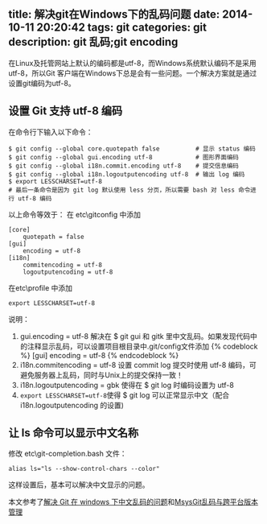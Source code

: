 title: 解决git在Windows下的乱码问题 
date: 2014-10-11 20:20:42
tags: git
categories: git
description: git 乱码;git encoding 
---

在Linux及托管网站上默认的编码都是utf-8，而Windows系统默认编码不是采用utf-8，所以Git 客户端在Windows下总是会有一些问题。一个解决方案就是通过设置git编码为utf-8。

<!-- more -->

## 设置 Git 支持 utf-8 编码

在命令行下输入以下命令：

```
$ git config --global core.quotepath false          # 显示 status 编码
$ git config --global gui.encoding utf-8            # 图形界面编码
$ git config --global i18n.commit.encoding utf-8    # 提交信息编码
$ git config --global i18n.logoutputencoding utf-8  # 输出 log 编码
$ export LESSCHARSET=utf-8
# 最后一条命令是因为 git log 默认使用 less 分页，所以需要 bash 对 less 命令进行 utf-8 编码
```
以上命令等效于：
在 etc\gitconfig 中添加
```
[core]
    quotepath = false
[gui]
    encoding = utf-8
[i18n]
    commitencoding = utf-8
    logoutputencoding = utf-8
```

在etc\profile 中添加
```
export LESSCHARSET=utf-8
```

说明：
1. gui.encoding = utf-8 解决在 $ git gui 和 gitk 里中文乱码。如果发现代码中的注释显示乱码，可以设置项目根目录中.git/config文件添加
    {% codeblock %}
    [gui]
        encoding = utf-8
    {% endcodeblock %}
2. i18n.commitencoding = utf-8 设置 commit log 提交时使用 utf-8 编码，可避免服务器上乱码，同时与Unix上的提交保持一致！
3. i18n.logoutputencoding = gbk 使得在 $ git log 时编码设置为 utf-8 
4. `export LESSCHARSET=utf-8`使得 $ git log 可以正常显示中文（配合i18n.logoutputencoding 的设置)


## 让 ls 命令可以显示中文名称

修改 etc\git-completion.bash 文件：

```
alias ls="ls --show-control-chars --color"
```
这样设置后，基本可以解决中文显示的问题。

本文参考了[解决 Git 在 windows 下中文乱码的问题](https://gist.github.com/nightire/5069597)和[MsysGit乱码与跨平台版本管理](http://bbs.csdn.net/topics/350266540)

